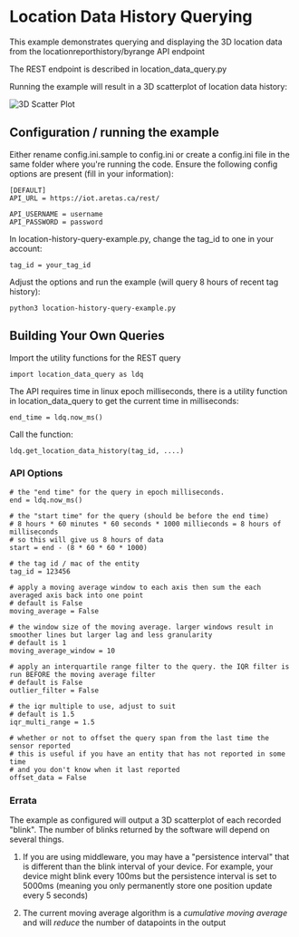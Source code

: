 # Location Data History Querying #

This example demonstrates querying and displaying the 3D location data from the 
locationreporthistory/byrange API endpoint

The REST endpoint is described in location_data_query.py

Running the example will result in a 3D scatterplot of location data history:

![3D Scatter Plot](http://www2.aretas.ca/wp-content/uploads/2020/07/location_api_scatter_plot.png)

## Configuration / running the example ##
Either rename config.ini.sample to config.ini or create a config.ini file in the same folder
where you're running the code. Ensure the following config options are present (fill in your information):
    
    [DEFAULT]
    API_URL = https://iot.aretas.ca/rest/
    
    API_USERNAME = username
    API_PASSWORD = password
    
In location-history-query-example.py, change the tag_id to one in your account: 

    tag_id = your_tag_id
    
Adjust the options and run the example (will query 8 hours of recent tag history):

    python3 location-history-query-example.py

## Building Your Own Queries ##

Import the utility functions for the REST query

    import location_data_query as ldq
    
The API requires time in linux epoch milliseconds, there is a utility function in 
location_data_query to get the current time in milliseconds:

    end_time = ldq.now_ms()
    
Call the function:

    ldq.get_location_data_history(tag_id, ....)
    
### API Options ###
    
    # the "end time" for the query in epoch milliseconds. 
    end = ldq.now_ms()
    
    # the "start time" for the query (should be before the end time)
    # 8 hours * 60 minutes * 60 seconds * 1000 millieconds = 8 hours of milliseconds
    # so this will give us 8 hours of data
    start = end - (8 * 60 * 60 * 1000)
    
    # the tag id / mac of the entity
    tag_id = 123456

    # apply a moving average window to each axis then sum the each averaged axis back into one point
    # default is False
    moving_average = False

    # the window size of the moving average. larger windows result in smoother lines but larger lag and less granularity
    # default is 1
    moving_average_window = 10

    # apply an interquartile range filter to the query. the IQR filter is run BEFORE the moving average filter
    # default is False
    outlier_filter = False

    # the iqr multiple to use, adjust to suit
    # default is 1.5
    iqr_multi_range = 1.5

    # whether or not to offset the query span from the last time the sensor reported
    # this is useful if you have an entity that has not reported in some time
    # and you don't know when it last reported
    offset_data = False

### Errata ###

The example as configured will output a 3D scatterplot of each recorded "blink". The number of
blinks returned by the software will depend on several things. 

1) If you are using middleware, you may have a "persistence interval" that is different than the blink interval of 
your device. For example, your device might blink every 100ms but the persistence interval is set to 5000ms 
(meaning you only permanently store one position update every 5 seconds)

2) The current moving average algorithm is a *cumulative moving average* and will *reduce* the number of datapoints
in the output 
